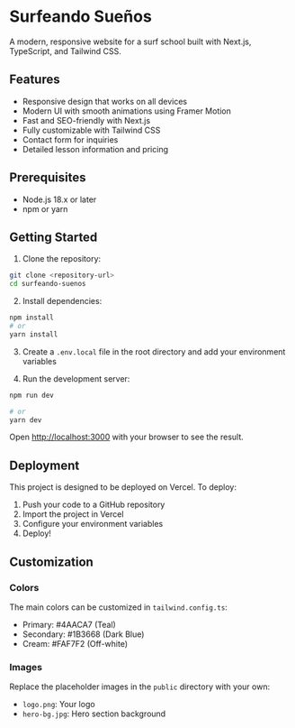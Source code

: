 # Surfeando Sueños

A modern, responsive website for a surf school built with Next.js, TypeScript, and Tailwind CSS.

## Features

- Responsive design that works on all devices
- Modern UI with smooth animations using Framer Motion
- Fast and SEO-friendly with Next.js
- Fully customizable with Tailwind CSS
- Contact form for inquiries
- Detailed lesson information and pricing

## Prerequisites

- Node.js 18.x or later
- npm or yarn

## Getting Started

1. Clone the repository:
```bash
git clone <repository-url>
cd surfeando-suenos
```

2. Install dependencies:
```bash
npm install
# or
yarn install
```

3. Create a `.env.local` file in the root directory and add your environment variables

4. Run the development server:
```bash
npm run dev

# or
yarn dev
```

Open [http://localhost:3000](http://localhost:3000) with your browser to see the result.


## Deployment

This project is designed to be deployed on Vercel. To deploy:

1. Push your code to a GitHub repository
2. Import the project in Vercel
3. Configure your environment variables
4. Deploy!

## Customization

### Colors
The main colors can be customized in `tailwind.config.ts`:
- Primary: #4AACA7 (Teal)
- Secondary: #1B3668 (Dark Blue)
- Cream: #FAF7F2 (Off-white)

### Images
Replace the placeholder images in the `public` directory with your own:
- `logo.png`: Your logo
- `hero-bg.jpg`: Hero section background

